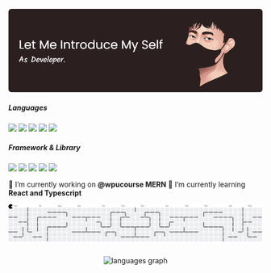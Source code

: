 ![banner](/img/banner.png)

<!--
**Rexximo/rexximo** is a ✨ _special_ ✨ repository because its `README.md` (this file) appears on your GitHub profile.

Here are some ideas to get you started:

- 🔭 I’m currently working on ...
- 🌱 I’m currently learning ...
- 👯 I’m looking to collaborate on ...
- 🤔 I’m looking for help with ...
- 💬 Ask me about ...
- 📫 How to reach me: ...
- 😄 Pronouns: ...
- ⚡ Fun fact: ...
-->

##### Languages
<img src="https://img.shields.io/badge/CSS3-1572B6?style=for-the-badge&logo=css3&logoColor=white" />
<img src="https://img.shields.io/badge/HTML5-E34F26?style=for-the-badge&logo=html5&logoColor=white" />
<img src="https://img.shields.io/badge/JavaScript-323330?style=for-the-badge&logo=javascript&logoColor=F7DF1E" />
<img src="https://img.shields.io/badge/TypeScript-007ACC?style=for-the-badge&logo=typescript&logoColor=white" />
<img src="https://img.shields.io/badge/PHP-777BB4?style=for-the-badge&logo=php&logoColor=white" />

##### Framework & Library
<img src="https://img.shields.io/badge/Bootstrap-563D7C?style=for-the-badge&logo=bootstrap&logoColor=white" />
<!-- <img src="https://img.shields.io/badge/Composer-885630?style=for-the-badge&logo=Composer&logoColor=white" /> -->
<!-- <img src="https://img.shields.io/badge/Express%20js-000000?style=for-the-badge&logo=express&logoColor=white" /> -->
<img src="https://img.shields.io/badge/Laravel-FF2D20?style=for-the-badge&logo=laravel&logoColor=white" />
<!-- <img src="https://img.shields.io/badge/Laragon-0E83CD?style=for-the-badge&logo=Laragon&logoColor=white" /> -->
<!-- <img src="https://img.shields.io/badge/next%20js-000000?style=for-the-badge&logo=nextdotjs&logoColor=white" /> -->
<!-- <img src="https://img.shields.io/badge/Postman-FF6C37?style=for-the-badge&logo=Postman&logoColor=white" /> -->
<!-- <img src="https://img.shields.io/badge/Node%20js-339933?style=for-the-badge&logo=nodedotjs&logoColor=white" /> -->
<img src="https://img.shields.io/badge/React-20232A?style=for-the-badge&logo=react&logoColor=61DAFB" />
<img src="https://img.shields.io/badge/shopify-8DB543?style=for-the-badge&logo=Shopify&logoColor=white" />
<img src="https://img.shields.io/badge/Tailwind_CSS-38B2AC?style=for-the-badge&logo=tailwind-css&logoColor=white" />



🔭 I’m currently working on **@wpucourse MERN**
🌱 I’m currently learning **React and Typescript**

<picture>
  <source media="(prefers-color-scheme: dark)" srcset="https://raw.githubusercontent.com/Rexximo/Rexximo/output/pacman-contribution-graph-dark.svg">
  <source media="(prefers-color-scheme: light)" srcset="https://raw.githubusercontent.com/Rexximo/Rexximo/output/pacman-contribution-graph.svg">
  <img alt="pacman contribution graph" src="https://raw.githubusercontent.com/Rexximo/Rexximo/output/pacman-contribution-graph.svg">
</picture>

###

<div align="center">
  <img src="https://github-readme-stats.vercel.app/api/top-langs?username=Rexximo&locale=en&hide_title=false&layout=compact&card_width=320&langs_count=5&theme=dracula&hide_border=false&order=2" height="150" alt="languages graph"  />
</div>

###




